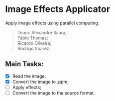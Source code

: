# Image Effects Applicator
Apply image effects using parallel computing.

> Team:
> Alexandre Saura;  
> Fábio Thomaz;  
> Ricardo Oliveira;  
> Rodrigo Suarez.  

## Main Tasks:  
- [x] Read the image;  
- [x] Convert the image to .ppm;  
- [ ] Apply effects;  
- [ ] Convert the image to the source format.  
